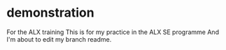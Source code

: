 # demonstration
For the ALX training 
This is for my practice in the ALX SE programme 
And I'm about to edit my branch readme.
